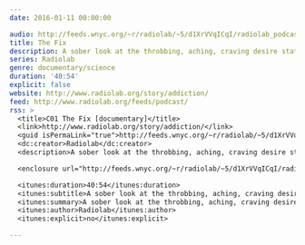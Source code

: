 ```yaml
---
date: 2016-01-11 00:00:00

audio: http://feeds.wnyc.org/~r/radiolab/~5/d1XrVVqICqI/radiolab_podcast15thefix.mp3
title: The Fix
description: A sober look at the throbbing, aching, craving desire states that return people (again and again) to the object of their addiction — and the pills that just might set them free.
series: Radiolab
genre: documentary/science
duration: '40:54'
explicit: false
website: http://www.radiolab.org/story/addiction/
feed: http://www.radiolab.org/feeds/podcast/
rss: >
  <title>C01 The Fix [documentary]</title>
  <link>http://www.radiolab.org/story/addiction/</link>
  <guid isPermaLink="true">http://feeds.wnyc.org/~r/radiolab/~5/d1XrVVqICqI/radiolab_podcast15thefix.mp3</guid>
  <dc:creator>Radiolab</dc:creator>
  <description>A sober look at the throbbing, aching, craving desire states that return people (again and again) to the object of their addiction — and the pills that just might set them free.</description>

  <enclosure url="http://feeds.wnyc.org/~r/radiolab/~5/d1XrVVqICqI/radiolab_podcast15thefix.mp3" length="39308457" type="audio/mpeg" />

  <itunes:duration>40:54</itunes:duration>
  <itunes:subtitle>A sober look at the throbbing, aching, craving desire states that return people (again and again) to the object of their addiction — and the pills that just might set them free.</itunes:subtitle>
  <itunes:summary>A sober look at the throbbing, aching, craving desire states that return people (again and again) to the object of their addiction — and the pills that just might set them free.</itunes:summary>
  <itunes:author>Radiolab</itunes:author>
  <itunes:explicit>no</itunes:explicit>

---
```

